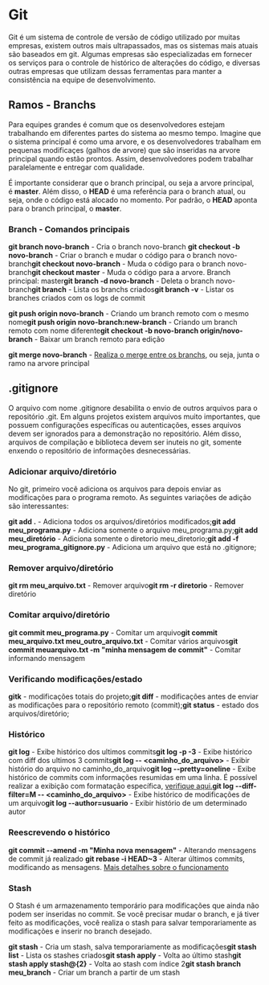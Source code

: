# **Git**

Git é um sistema de controle de versão de código utilizado por muitas empresas, existem outros mais ultrapassados, mas os sistemas mais atuais são baseados em git. Algumas empresas são especializadas em fornecer os serviços para o controle de histórico de alterações do código, e diversas outras empresas que utilizam dessas ferramentas para manter a consistência na equipe de desenvolvimento.

## **Ramos - Branchs**

Para equipes grandes é comum que os desenvolvedores estejam trabalhando em diferentes partes do sistema ao mesmo tempo. Imagine que o sistema principal é como uma arvore, e os desenvolvedores trabalham em pequenas modificaçes (galhos de arvore) que são inseridas na arvore principal quando estão prontos. Assim, desenvolvedores podem trabalhar paralelamente e entregar com qualidade.

É importante considerar que o branch principal, ou seja a arvore principal, é **master**. Além disso, o **HEAD** é uma referência para o branch atual, ou seja, onde o código está alocado no momento. Por padrão, o **HEAD** aponta para o branch principal, o **master**.

### **Branch - Comandos principais**

**git branch novo-branch** - Cria o branch novo-branch **git checkout -b novo-branch** - Criar o branch e mudar o código para o branch novo-branch**git checkout novo-branch** - Muda o código para o branch novo-branch**git checkout master** - Muda o código para a arvore. Branch principal: master**git branch -d novo-branch** - Deleta o branch novo-branch**git branch** - Lista os branchs criados**git branch -v** - Listar os branches criados com os logs de commit

**git push origin novo-branch** - Criando um branch remoto com o mesmo nome**git push origin novo-branch:new-branch** - Criando um branch remoto com nome diferente**git checkout -b novo-branch origin/novo-branch** - Baixar um branch remoto para edição

**git merge novo-branch** - [Realiza o merge entre os branchs](https://docs.github.com/pt/free-pro-team@latest/github/administering-a-repository/about-merge-methods-on-github), ou seja, junta o ramo na arvore principal

## **.gitignore**

O arquivo com nome .gitignore desabilita o envio de outros arquivos para o repositório .git. Em alguns projetos existem arquivos muito importantes, que possuem configurações específicas ou autenticações, esses arquivos devem ser ignorados para a demonstração no repositório. Além disso, arquivos de compilação e biblioteca devem ser inuteis no git, somente enxendo o repositório de informações desnecessárias.

### **Adicionar arquivo/diretório**

No git, primeiro você adiciona os arquivos para depois enviar as modificações para o programa remoto. As seguintes variações de adição são interessantes:

**git add .** - Adiciona todos os arquivos/diretórios modificados;**git add meu_programa.py** - Adiciona somente o arquivo meu_programa.py;**git add meu_diretório** - Adiciona somente o diretorio meu_diretorio;**git add -f meu_programa_gitignore.py** - Adiciona um arquivo que está no .gitignore;

### **Remover arquivo/diretório**

**git rm meu_arquivo.txt** - Remover arquivo**git rm -r diretorio** - Remover diretório

### **Comitar arquivo/diretório**

**git commit meu_programa.py** - Comitar um arquivo**git commit meu_arquivo.txt meu_outro_arquivo.txt** - Comitar vários arquivos**git commit meuarquivo.txt -m "minha mensagem de commit"** - Comitar informando mensagem

### **Verificando modificações/estado**

**gitk** - modificações totais do projeto;**git diff** - modificações antes de enviar as modificações para o repositório remoto (commit);**git status** - estado dos arquivos/diretório;

### **Histórico**

**git log** - Exibe histórico dos ultimos commits**git log -p -3** - Exibe histórico com diff dos ultimos 3 commits**git log -- <caminho_do_arquivo>** - Exibir histório do arquivo no caminho_do_arquivo**git log --pretty=oneline** - Exibe histórico de commits com informações resumidas em uma linha. É possível realizar a exibição com formatação específica, [verifique aqui.](http://git-scm.com/book/en/Git-Basics-Viewing-the-Commit-History)**git log --diff-filter=M -- <caminho_do_arquivo>** - Exibe histórico de modificações de um arquivo**git log --author=usuario** - Exibir histório de um determinado autor

### **Reescrevendo o histórico**

**git commit --amend -m "Minha nova mensagem"** - Alterando mensagens de commit já realizado **git rebase -i HEAD~3** - Alterar últimos commits, modificando as mensagens. [Mais detalhes sobre o funcionamento](https://git-scm.com/docs/git-rebase)

### **Stash**

O Stash é um armazenamento temporário para modificações que ainda não podem ser inseridas no commit. Se você precisar mudar o branch, e já tiver feito as modificações, você realiza o stash para salvar temporariamente as modificações e inserir no branch desejado.

**git stash** - Cria um stash, salva temporariamente as modificações**git stash list** - Lista os stashes criados**git stash apply** - Volta ao último stash**git stash apply stash@{2}** - Volta ao stash com índice 2**git stash branch meu_branch** - Criar um branch a partir de um stash